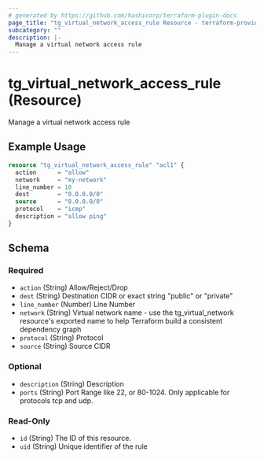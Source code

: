 ```yaml
---
# generated by https://github.com/hashicorp/terraform-plugin-docs
page_title: "tg_virtual_network_access_rule Resource - terraform-provider-tg"
subcategory: ""
description: |-
  Manage a virtual network access rule
---
```


# tg_virtual_network_access_rule (Resource)

Manage a virtual network access rule

## Example Usage

```terraform
resource "tg_virtual_network_access_rule" "acl1" {
  action      = "allow"
  network     = "my-network"
  line_number = 10
  dest        = "0.0.0.0/0"
  source      = "0.0.0.0/0"
  protocol    = "icmp"
  description = "allow ping"
}
```

<!-- schema generated by tfplugindocs -->
## Schema

### Required

- `action` (String) Allow/Reject/Drop
- `dest` (String) Destination CIDR or exact string "public" or "private"
- `line_number` (Number) Line Number
- `network` (String) Virtual network name - use the tg_virtual_network resource's exported name to help Terraform build a consistent dependency graph
- `protocol` (String) Protocol
- `source` (String) Source CIDR

### Optional

- `description` (String) Description
- `ports` (String) Port Range like 22, or 80-1024. Only applicable for protocols tcp and udp.

### Read-Only

- `id` (String) The ID of this resource.
- `uid` (String) Unique identifier of the rule
